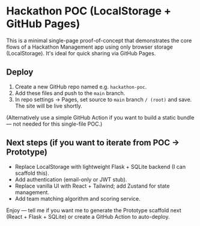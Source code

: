 # Hackathon POC (LocalStorage + GitHub Pages)

This is a minimal single-page proof-of-concept that demonstrates the core flows of a Hackathon Management app using only browser storage (LocalStorage). It's ideal for quick sharing via GitHub Pages.

## Deploy

1. Create a new GitHub repo named e.g. `hackathon-poc`.
2. Add these files and push to the `main` branch.
3. In repo settings → Pages, set source to `main` branch `/ (root)` and save. The site will be live shortly.

(Alternatively use a simple GitHub Action if you want to build a static bundle — not needed for this single-file POC.)

## Next steps (if you want to iterate from POC -> Prototype)

- Replace LocalStorage with lightweight Flask + SQLite backend (I can scaffold this).
- Add authentication (email-only or JWT stub).
- Replace vanilla UI with React + Tailwind; add Zustand for state management.
- Add team matching algorithm and scoring service.

Enjoy — tell me if you want me to generate the Prototype scaffold next (React + Flask + SQLite) or create a GitHub Action to auto-deploy.

```

```
